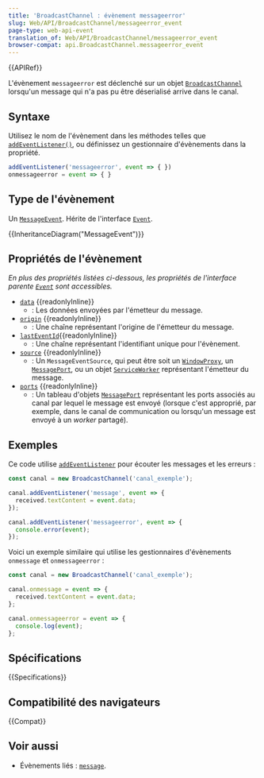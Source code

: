 ```yaml
---
title: 'BroadcastChannel : évènement messageerror'
slug: Web/API/BroadcastChannel/messageerror_event
page-type: web-api-event
translation_of: Web/API/BroadcastChannel/messageerror_event
browser-compat: api.BroadcastChannel.messageerror_event
---
```

{{APIRef}}

L'évènement `messageerror` est déclenché sur un objet [`BroadcastChannel`](/fr/docs/Web/API/BroadcastChannel) lorsqu'un message qui n'a pas pu être déserialisé arrive dans le canal.

## Syntaxe

Utilisez le nom de l'évènement dans les méthodes telles que [`addEventListener()`](/fr/docs/Web/API/EventTarget/addEventListener), ou définissez un gestionnaire d'évènements dans la propriété.

```js
addEventListener('messageerror', event => { })
onmessageerror = event => { }
```

## Type de l'évènement

Un [`MessageEvent`](/fr/docs/Web/API/MessageEvent). Hérite de l'interface [`Event`](/fr/docs/Web/API/Event).

{{InheritanceDiagram("MessageEvent")}}

## Propriétés de l'évènement

_En plus des propriétés listées ci-dessous, les propriétés de l'interface parente [`Event`](/fr/docs/Web/API/Event) sont accessibles._

- [`data`](/fr/docs/Web/API/MessageEvent/data) {{readonlyInline}}
  - : Les données envoyées par l'émetteur du message.
- [`origin`](/fr/docs/Web/API/MessageEvent/origin) {{readonlyInline}}
  - : Une chaîne représentant l'origine de l'émetteur du message.
- [`lastEventId`](/fr/docs/Web/API/MessageEvent/lastEventId){{readonlyInline}}
  - : Une chaîne représentant l'identifiant unique pour l'évènement.
- [`source`](/fr/docs/Web/API/MessageEvent/source) {{readonlyInline}}
  - : Un `MessageEventSource`, qui peut être soit un [`WindowProxy`](/fr/docs/Glossary/WindowProxy), un [`MessagePort`](/fr/docs/Web/API/MessagePort), ou un objet [`ServiceWorker`](/fr/docs/Web/API/ServiceWorker) représentant l'émetteur du message.
- [`ports`](/fr/docs/Web/API/MessageEvent/ports) {{readonlyInline}}
  - : Un tableau d'objets [`MessagePort`](/fr/docs/Web/API/MessagePort) représentant les ports associés au canal par lequel le message est envoyé (lorsque c'est approprié, par exemple, dans le canal de communication ou lorsqu'un message est envoyé à un <i lang="en">worker</i> partagé).

## Exemples

Ce code utilise [`addEventListener`](/fr/docs/Web/API/EventTarget/addEventListener) pour écouter les messages et les erreurs&nbsp;:

```js
const canal = new BroadcastChannel('canal_exemple');

canal.addEventListener('message', event => {
  received.textContent = event.data;
});

canal.addEventListener('messageerror', event => {
  console.error(event);
});
```

Voici un exemple similaire qui utilise les gestionnaires d'évènements `onmessage` et `onmessageerror`&nbsp;:

```js
const canal = new BroadcastChannel('canal_exemple');

canal.onmessage = event => {
  received.textContent = event.data;
};

canal.onmessageerror = event => {
  console.log(event);
};
```

## Spécifications

{{Specifications}}

## Compatibilité des navigateurs

{{Compat}}

## Voir aussi

- Évènements liés&nbsp;: [`message`](/fr/docs/Web/API/BroadcastChannel/message_event).

